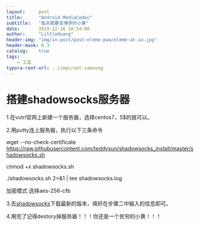 ```yaml
---
layout:     post
title:      "Android MediaCodec"
subtitle:   "每天都要变博学的小黄"
date:       2019-12-16 18:54:00
author:     "LittleHuang"
header-img: "img/in-post/post-eleme-pwa/eleme-at-io.jpg"
header-mask: 0.3
catalog:    true
tags:
    - 工具
typora-root-url: ..\img\root-samsung
---
```


# 搭建shadowsocks服务器

1.在vutrl官网上新建一个服务器，选择centos7，5$的就可以。

2.用putty连上服务器，执行以下三条命令

wget --no-check-certificate https://raw.githubusercontent.com/teddysun/shadowsocks_install/master/shadowsocks.sh

chmod +x shadowsocks.sh

./shadowsocks.sh 2>&1 | tee shadowsocks.log

加密模式 选择aes-256-cfb

3.去[shadowsocks](https://github.com/shadowsocks/shadowsocks/releases)下载最新的版本，填好在步骤二中输入的信息即可。

4.用完了记得destory掉服务器！！！你还是一个贫穷的小黄！！！





